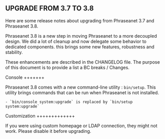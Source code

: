 UPGRADE FROM 3.7 TO 3.8
-----------------------

Here are some release notes about upgrading from Phraseanet 3.7 and Phraseanet 3.8.

Phraseanet 3.8 is a new step in moving Phraseanet to a more decoupled design. We did
a lot of cleanup and now delegate some behavior to dedicated components. this brings
some new features, robustness and stability.

These enhancements are described in the CHANGELOG file. The purpose of this document
is to provide a list a BC breaks / Changes.

Console
+++++++

Phraseanet 3.8 comes with a new command-line utility : `bin/setup`. This utility
brings commands that can be run when Phraseanet is not installed.

    - `bin/console system:upgrade` is replaced by `bin/setup system:upgrade`

Customization
+++++++++++++

If you were using custom homepage or LDAP connection, they might not work.
Please disable it before upgrading.
